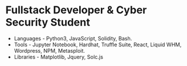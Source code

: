 # Fullstack Developer & Cyber Security Student 
- Languages - Python3, JavaScript, Solidity, Bash.
- Tools - Jupyter Notebook, Hardhat, Truffle Suite, React, Liquid WHM, Wordpress, NPM, Metasploit.
- Libraries - Matplotlib, Jquery, Solc.js

<!---
ChristianGobin/ChristianGobin is a ✨ special ✨ repository because its `README.md` (this file) appears on your GitHub profile.
You can click the Preview link to take a look at your changes.
--->
